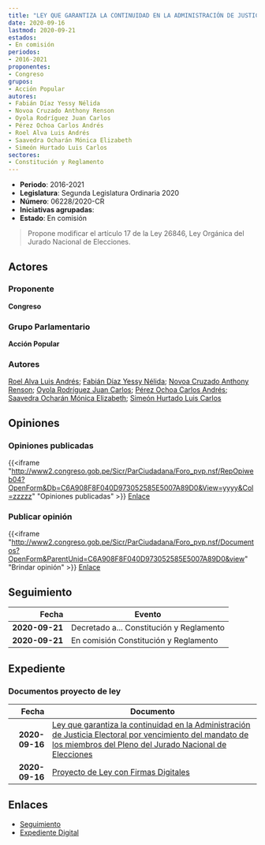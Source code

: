 ```yaml
---
title: "LEY QUE GARANTIZA LA CONTINUIDAD EN LA ADMINISTRACIÓN DE JUSTICIA ELECTORAL POR VENCIMIENTO DEL MANDATO DE LOS MIEMBROS DEL PLENO DEL JURADO NACIONAL DE ELECCIONES"
date: 2020-09-16
lastmod: 2020-09-21
estados:
- En comisión
periodos:
- 2016-2021
proponentes:
- Congreso
grupos:
- Acción Popular
autores:
- Fabián Díaz Yessy Nélida
- Novoa Cruzado Anthony Renson
- Oyola Rodríguez Juan Carlos
- Pérez Ochoa Carlos Andrés
- Roel Alva Luis Andrés
- Saavedra Ocharán Mónica Elizabeth
- Simeón Hurtado Luis Carlos
sectores:
- Constitución y Reglamento
---
```

- **Periodo**: 2016-2021
- **Legislatura**: Segunda Legislatura Ordinaria 2020
- **Número**: 06228/2020-CR
- **Iniciativas agrupadas**: 
- **Estado**: En comisión

> Propone modificar el artículo 17 de la Ley 26846, Ley Orgánica del Jurado Nacional de Elecciones.


## Actores

### Proponente

**Congreso**

### Grupo Parlamentario

**Acción Popular**

### Autores

[Roel Alva Luis Andrés](mailto:mailto:lroel@congreso.gob.pe); [Fabián Díaz Yessy Nélida](mailto:mailto:yfabian@congreso.gob.pe); [Novoa Cruzado Anthony Renson](mailto:mailto:anovoa@congreso.gob.pe); [Oyola Rodríguez Juan Carlos](mailto:mailto:joyola@congreso.gob.pe); [Pérez Ochoa Carlos Andrés](mailto:mailto:cperezo@congreso.gob.pe); [Saavedra Ocharán Mónica Elizabeth](mailto:mailto:msaavedra@congreso.gob.pe); [Simeón Hurtado Luis Carlos](mailto:mailto:lsimeon@congreso.gob.pe)

## Opiniones

### Opiniones publicadas

{{<iframe "http://www2.congreso.gob.pe/Sicr/ParCiudadana/Foro_pvp.nsf/RepOpiweb04?OpenForm&Db=C6A908F8F040D973052585E5007A89D0&View=yyyy&Col=zzzzz" "Opiniones publicadas" >}}
[Enlace](http://www2.congreso.gob.pe/Sicr/ParCiudadana/Foro_pvp.nsf/RepOpiweb04?OpenForm&Db=C6A908F8F040D973052585E5007A89D0&View=yyyy&Col=zzzzz)

### Publicar opinión

{{<iframe "http://www2.congreso.gob.pe/Sicr/ParCiudadana/Foro_pvp.nsf/Documentos?OpenForm&ParentUnid=C6A908F8F040D973052585E5007A89D0&view" "Brindar opinión" >}}
[Enlace](http://www2.congreso.gob.pe/Sicr/ParCiudadana/Foro_pvp.nsf/Documentos?OpenForm&ParentUnid=C6A908F8F040D973052585E5007A89D0&view)


## Seguimiento

| Fecha | Evento |
|------:|--------|
| **2020-09-21** | Decretado a... Constitución y Reglamento |
| **2020-09-21** | En comisión Constitución y Reglamento |

## Expediente

### Documentos proyecto de ley

| Fecha | Documento |
|------:|-----------|
| **2020-09-16** | [Ley que garantiza la continuidad en la Administración de Justicia Electoral por vencimiento del mandato de los miembros del Pleno del Jurado Nacional de Elecciones](http://www.leyes.congreso.gob.pe/Documentos/2016_2021/Proyectos_de_Ley_y_de_Resoluciones_Legislativas/PL06228-20200916.pdf) |
| **2020-09-16** | [Proyecto de Ley con Firmas Digitales](http://www.leyes.congreso.gob.pe/Documentos/2016_2021/Proyectos_de_Ley_y_de_Resoluciones_Legislativas/Proyectos_Firmas_digitales/PL06228.pdf) |

## Enlaces

- [Seguimiento](http://www2.congreso.gob.pe/Sicr/TraDocEstProc/CLProLey2016.nsf/f7fff46988ca05b1052578e100829cc7/40cfc83c93d45b6e052585e600154e32?OpenDocument)
- [Expediente Digital](http://www2.congreso.gob.pe/Sicr/TraDocEstProc/Expvirt_2011.nsf/visbusqptramdoc1621/06228?opendocument)

